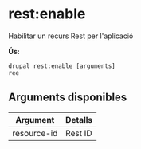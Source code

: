 # rest:enable
Habilitar un recurs Rest per l'aplicació

**Ús:**
```
drupal rest:enable [arguments]
ree
```

## Arguments disponibles
Argument | Detalls
---------|-------------
resource-id | Rest ID
